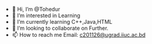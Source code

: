 - 👋 Hi, I’m @Tohedur
- 👀 I’m interested in Learning 
- 🌱 I’m currently learning C++,Java,HTML
- 💞️ I’m looking to collaborate on Further.
- 📫 How to reach me Email: c201126@ugrad.iiuc.ac.bd
<!---
Tohedur/Tohedur is a ✨ special ✨ repository because its `README.md` (this file) appears on your GitHub profile.
You can click the Preview link to take a look at your changes.
--->

